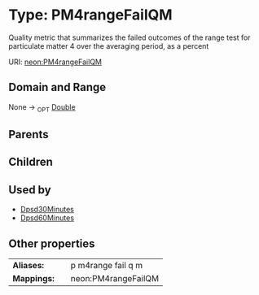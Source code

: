
# Type: PM4rangeFailQM


Quality metric that summarizes the failed outcomes of the range test for particulate matter 4 over the averaging period, as a percent

URI: [neon:PM4rangeFailQM](https://data.neonscience.org/PM4rangeFailQM)


## Domain and Range

None ->  <sub>OPT</sub> [Double](types/Double.md)

## Parents


## Children


## Used by

 * [Dpsd30Minutes](Dpsd30Minutes.md)
 * [Dpsd60Minutes](Dpsd60Minutes.md)

## Other properties

|  |  |  |
| --- | --- | --- |
| **Aliases:** | | p m4range fail q m |
| **Mappings:** | | neon:PM4rangeFailQM |

